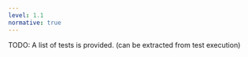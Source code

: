 ```yaml
---
level: 1.1
normative: true
---
```


TODO: A list of tests is provided. (can be extracted from test execution)